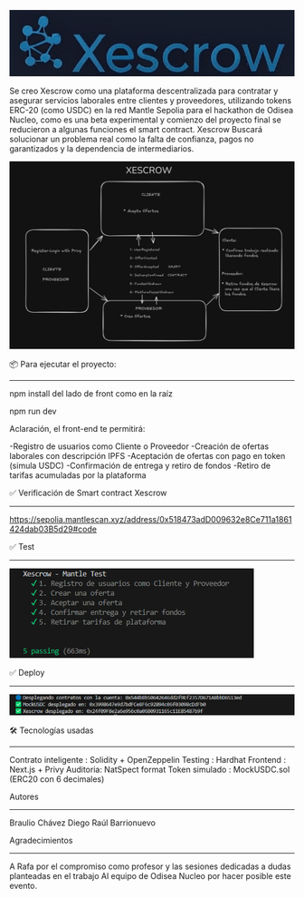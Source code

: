 

![Alt Text](./image-3.png)

Se creo Xescrow como una plataforma descentralizada para contratar y asegurar servicios laborales entre clientes y proveedores, utilizando tokens ERC-20 (como USDC) en la red Mantle Sepolia para el hackathon de Odisea Nucleo, como es una beta experimental y comienzo del proyecto final se reducieron a algunas funciones el smart contract. Xescrow Buscará solucionar un problema real como la falta de confianza, pagos no garantizados y la dependencia de intermediarios.





![Alt Text](./image.png)



📦 Para ejecutar el proyecto:
*******************************

npm install del lado de front como en la raíz

npm run dev

Aclaración, el front-end te permitirá:

-Registro de usuarios como Cliente o Proveedor
-Creación de ofertas laborales con descripción IPFS
-Aceptación de ofertas con pago en token (simula USDC)
-Confirmación de entrega y retiro de fondos
-Retiro de tarifas acumuladas por la plataforma


✅  Verificación de Smart contract Xescrow
*******************************

https://sepolia.mantlescan.xyz/address/0x518473adD009632e8Ce711a1861424dab03B5d29#code


✅ Test
*******************************

 ![Alt Text](./image-1.jpg)


✅ Deploy
*******************************

![Alt Text](./image-2.png)


🛠️ Tecnologías usadas
*******************************
Contrato inteligente : Solidity + OpenZeppelin
Testing : Hardhat
Frontend : Next.js + Privy 
Auditoria: NatSpect format 
Token simulado : MockUSDC.sol (ERC20 con 6 decimales)



Autores
*******************************
Braulio Chávez
Diego Raúl Barrionuevo


Agradecimientos
*******************************
A Rafa por el compromiso como profesor y las sesiones dedicadas a dudas planteadas en el trabajo
Al equipo de Odisea Nucleo por hacer posible este evento.

